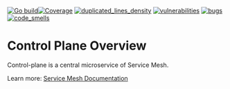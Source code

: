 [![Go build](https://github.com/Netcracker/qubership-core-control-plane/actions/workflows/go-build.yml/badge.svg)](https://github.com/Netcracker/qubership-core-control-plane/actions/workflows/go-build.yml)[![Coverage](https://sonarcloud.io/api/project_badges/measure?metric=coverage&project=Netcracker_qubership-core-control-plane)](https://sonarcloud.io/summary/overall?id=Netcracker_qubership-core-control-plane)
[![duplicated_lines_density](https://sonarcloud.io/api/project_badges/measure?metric=duplicated_lines_density&project=Netcracker_qubership-core-control-plane)](https://sonarcloud.io/summary/overall?id=Netcracker_qubership-core-control-plane)
[![vulnerabilities](https://sonarcloud.io/api/project_badges/measure?metric=vulnerabilities&project=Netcracker_qubership-core-control-plane)](https://sonarcloud.io/summary/overall?id=Netcracker_qubership-core-control-plane)
[![bugs](https://sonarcloud.io/api/project_badges/measure?metric=bugs&project=Netcracker_qubership-core-control-plane)](https://sonarcloud.io/summary/overall?id=Netcracker_qubership-core-control-plane)
[![code_smells](https://sonarcloud.io/api/project_badges/measure?metric=code_smells&project=Netcracker_qubership-core-control-plane)](https://sonarcloud.io/summary/overall?id=Netcracker_qubership-core-control-plane)


[//]: ![logo](img/logo.png)
# Control Plane Overview

Control-plane is a central microservice of Service Mesh. 

Learn more: [Service Mesh Documentation](./docs/mesh/index.md)



